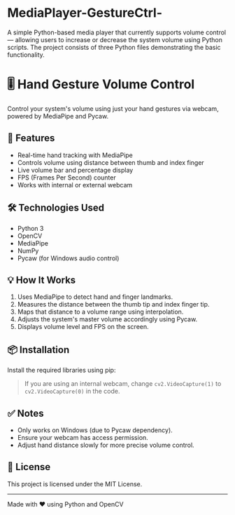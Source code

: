 # MediaPlayer-GestureCtrl-
A simple Python-based media player that currently supports volume control — allowing users to increase or decrease the system volume using Python scripts. The project consists of three Python files demonstrating the basic functionality.


# 🎚️ Hand Gesture Volume Control

Control your system's volume using just your hand gestures via webcam, powered by MediaPipe and Pycaw.

## 🚀 Features

- Real-time hand tracking with MediaPipe
- Controls volume using distance between thumb and index finger
- Live volume bar and percentage display
- FPS (Frames Per Second) counter
- Works with internal or external webcam

## 🛠️ Technologies Used

- Python 3
- OpenCV
- MediaPipe
- NumPy
- Pycaw (for Windows audio control)

## 💡 How It Works

1. Uses MediaPipe to detect hand and finger landmarks.
2. Measures the distance between the thumb tip and index finger tip.
3. Maps that distance to a volume range using interpolation.
4. Adjusts the system's master volume accordingly using Pycaw.
5. Displays volume level and FPS on the screen.

## 📦 Installation

Install the required libraries using pip:


> If you are using an internal webcam, change `cv2.VideoCapture(1)` to `cv2.VideoCapture(0)` in the code.

## ✅ Notes

- Only works on Windows (due to Pycaw dependency).
- Ensure your webcam has access permission.
- Adjust hand distance slowly for more precise volume control.

## 📄 License

This project is licensed under the MIT License.

---

Made with ❤️ using Python and OpenCV

